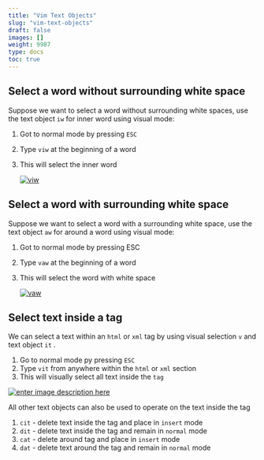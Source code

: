 ```yaml
---
title: "Vim Text Objects"
slug: "vim-text-objects"
draft: false
images: []
weight: 9987
type: docs
toc: true
---
```


## Select a word without surrounding white space
Suppose we want to select a word without surrounding white spaces, use the text object `iw` for inner word using visual mode:

1. Got to normal mode by pressing `ESC`
2. Type `viw` at the beginning of a word
3. This will select the inner word

   [![viw][1]][1]
    


  [1]: http://i.stack.imgur.com/hQf4X.png

## Select a word with surrounding white space
Suppose we want to select a word with a surrounding white space, use the text object `aw` for around a word using visual mode:

 1. Got to normal mode by pressing ESC
 2. Type `vaw` at the beginning of a word
 3. This will select the word with white space

    [![vaw][1]][1]

  [1]: http://i.stack.imgur.com/UUq8i.png

## Select text inside a tag
We can select a text within an `html` or `xml` tag by using visual selection `v` and text object `it` .


 1. Go to normal mode py pressing `ESC`
 2. Type `vit` from anywhere within the `html` or `xml` section
 3. This will visually select all text inside the `tag`

[![enter image description here][1]][1]

All other text objects can also be used to operate on the text inside the tag

 1. `cit` - delete text inside the tag and place in `insert` mode
 2. `dit` - delete text inside the tag and remain in `normal` mode
 3. `cat` - delete around tag and place in `insert` mode
 4. `dat` - delete text around the tag and remain in `normal` mode

  [1]: https://i.stack.imgur.com/dZtfw.png

